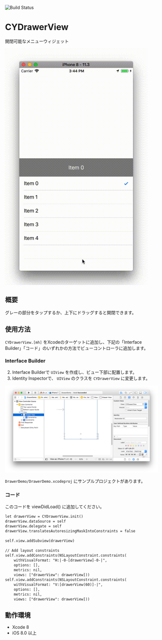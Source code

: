 ![Build Status](https://travis-ci.org/Coiney/CYDrawerView.svg?branch=master)

# CYDrawerView

開閉可能なメニューウィジェット

![Example](.readme_images/example.gif "Example")

## 概要

グレーの部分をタップするか、上下にドラッグすると開閉できます。

## 使用方法

`CYDrawerView.[mh]` をXcodeのターゲットに追加し、下記の「Interface Builder」「コード」のいずれかの方法でビューコントローラに追加します。

### Interface Builder

2. Interface Builderで `UIView` を作成し、ビュー下部に配置します。
3. Identity Inspectorで、 `UIView` のクラスを `CYDrawerView` に変更します。

![Example](.readme_images/ib.png "Adding CYDrawerView to a Storyboard")

`DrawerDemo/DrawerDemo.xcodeproj` にサンプルプロジェクトがあります。

### コード

このコードを viewDidLoad() に追加してください。

```
let drawerView = CYDrawerView.init()
drawerView.dataSource = self
drawerView.delegate = self
drawerView.translatesAutoresizingMaskIntoConstraints = false

self.view.addSubview(drawerView)

// Add layout constraints
self.view.addConstraints(NSLayoutConstraint.constraints(
    withVisualFormat: "H:|-0-[drawerView]-0-|",
    options: [],
    metrics: nil,
    views: ["drawerView": drawerView]))
self.view.addConstraints(NSLayoutConstraint.constraints(
    withVisualFormat: "V:[drawerView(60)]-|",
    options: [],
    metrics: nil,
    views: ["drawerView": drawerView]))
```

## 動作環境

* Xcode 8
* iOS 8.0 以上
